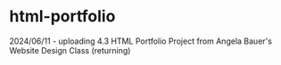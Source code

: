 # html-portfolio
2024/06/11 - uploading 4.3 HTML Portfolio Project from Angela Bauer's Website Design Class (returning)
